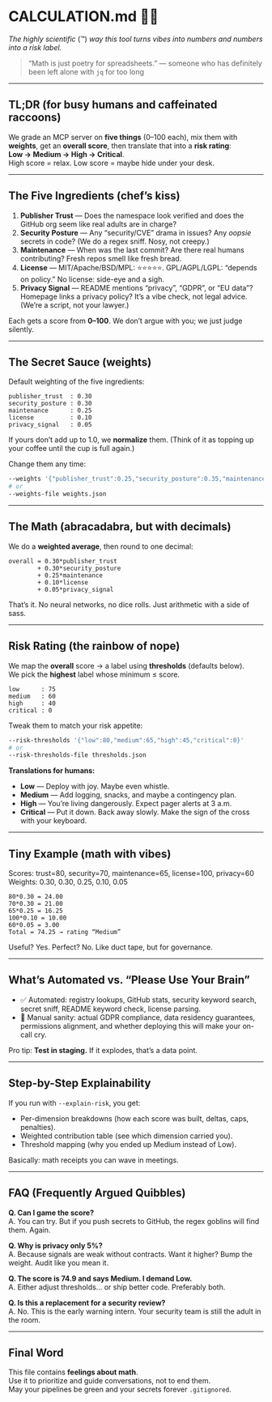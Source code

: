# CALCULATION.md 🧮✨
*The highly scientific* (™) *way this tool turns vibes into numbers and numbers into a risk label.*

> “Math is just poetry for spreadsheets.” — someone who has definitely been left alone with `jq` for too long

---

## TL;DR (for busy humans and caffeinated raccoons)
We grade an MCP server on **five things** (0–100 each), mix them with **weights**, get an **overall score**, then translate that into a **risk rating**:  
**Low → Medium → High → Critical**.  
High score = relax. Low score = maybe hide under your desk.

---

## The Five Ingredients (chef’s kiss)
1. **Publisher Trust** — Does the namespace look verified and does the GitHub org seem like real adults are in charge?
2. **Security Posture** — Any “security/CVE” drama in issues? Any *oopsie* secrets in code? (We do a regex sniff. Nosy, not creepy.)
3. **Maintenance** — When was the last commit? Are there real humans contributing? Fresh repos smell like fresh bread.
4. **License** — MIT/Apache/BSD/MPL: ⭐⭐⭐⭐⭐. GPL/AGPL/LGPL: “depends on policy.” No license: side-eye and a sigh.
5. **Privacy Signal** — README mentions “privacy”, “GDPR”, or “EU data”? Homepage links a privacy policy? It’s a vibe check, not legal advice. (We’re a script, not your lawyer.)

Each gets a score from **0–100**. We don’t argue with you; we just judge silently.

---

## The Secret Sauce (weights)
Default weighting of the five ingredients:
```
publisher_trust  : 0.30
security_posture : 0.30
maintenance      : 0.25
license          : 0.10
privacy_signal   : 0.05
```
If yours don’t add up to 1.0, we **normalize** them. (Think of it as topping up your coffee until the cup is full again.)

Change them any time:
```bash
--weights '{"publisher_trust":0.25,"security_posture":0.35,"maintenance":0.25,"license":0.10,"privacy_signal":0.05}'
# or
--weights-file weights.json
```

---

## The Math (abracadabra, but with decimals)
We do a **weighted average**, then round to one decimal:

```
overall = 0.30*publisher_trust
        + 0.30*security_posture
        + 0.25*maintenance
        + 0.10*license
        + 0.05*privacy_signal
```

That’s it. No neural networks, no dice rolls. Just arithmetic with a side of sass.

---

## Risk Rating (the rainbow of nope)
We map the **overall** score → a label using **thresholds** (defaults below).  
We pick the **highest** label whose minimum ≤ score.

```
low      : 75
medium   : 60
high     : 40
critical : 0
```

Tweak them to match your risk appetite:
```bash
--risk-thresholds '{"low":80,"medium":65,"high":45,"critical":0}'
# or
--risk-thresholds-file thresholds.json
```

**Translations for humans:**
- **Low** — Deploy with joy. Maybe even whistle.
- **Medium** — Add logging, snacks, and maybe a contingency plan.
- **High** — You’re living dangerously. Expect pager alerts at 3 a.m.
- **Critical** — Put it down. Back away slowly. Make the sign of the cross with your keyboard.

---

## Tiny Example (math with vibes)
Scores: trust=80, security=70, maintenance=65, license=100, privacy=60  
Weights: 0.30, 0.30, 0.25, 0.10, 0.05

```
80*0.30 = 24.00
70*0.30 = 21.00
65*0.25 = 16.25
100*0.10 = 10.00
60*0.05 = 3.00
Total = 74.25 → rating “Medium”
```

Useful? Yes. Perfect? No. Like duct tape, but for governance.

---

## What’s Automated vs. “Please Use Your Brain”
- ✅ Automated: registry lookups, GitHub stats, security keyword search, secret sniff, README keyword check, license parsing.
- 🧠 Manual sanity: actual GDPR compliance, data residency guarantees, permissions alignment, and whether deploying this will make your on-call cry.

Pro tip: **Test in staging.** If it explodes, that’s a data point.

---

## Step-by-Step Explainability
If you run with `--explain-risk`, you get:
- Per-dimension breakdowns (how each score was built, deltas, caps, penalties).
- Weighted contribution table (see which dimension carried you).
- Threshold mapping (why you ended up Medium instead of Low).

Basically: math receipts you can wave in meetings.

---

## FAQ (Frequently Argued Quibbles)
**Q. Can I game the score?**  
A. You can try. But if you push secrets to GitHub, the regex goblins will find them. Again.

**Q. Why is privacy only 5%?**  
A. Because signals are weak without contracts. Want it higher? Bump the weight. Audit like you mean it.

**Q. The score is 74.9 and says Medium. I demand Low.**  
A. Either adjust thresholds… or ship better code. Preferably both.

**Q. Is this a replacement for a security review?**  
A. No. This is the early warning intern. Your security team is still the adult in the room.

---

## Final Word
This file contains **feelings about math**.  
Use it to prioritize and guide conversations, not to end them.  
May your pipelines be green and your secrets forever `.gitignored`.  
